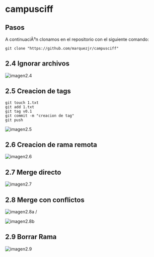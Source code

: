 # campusciff
## Pasos

A continuaciÃ³n clonamos en el repositorio con el siguiente comando:

~~~
git clone "https://github.com/marquezjr/campusciff" 
~~~

## 2.4 Ignorar archivos

![imagen2.4](https://github.com/marquezjr/campusciff/tree/master/Imagenes/2_4.jpg)

## 2.5 Creacion de tags

~~~
git touch 1.txt
git add 1.txt
git tag v0.1
git commit -m "creacion de tag"
git push
~~~
![imagen2.5](https://github.com/marquezjr/campusciff/tree/master/Imagenes/2_5.jpg)

## 2.6 Creacion de rama remota

![imagen2.6](https://github.com/marquezjr/campusciff/tree/master/Imagenes/2_6.jpg)

## 2.7 Merge directo

![imagen2.7](https://github.com/marquezjr/campusciff/tree/master/Imagenes/2_7.jpg)

## 2.8 Merge con conflictos

![imagen2.8a](https://github.com/marquezjr/campusciff/tree/master/Imagenes/2_8_a.jpg) /

![imagen2.8b](https://github.com/marquezjr/campusciff/tree/master/Imagenes/2_8_b.jpg)

## 2.9 Borrar Rama

![imagen2.9](https://github.com/marquezjr/campusciff/tree/master/Imagenes/2_9.jpg)


